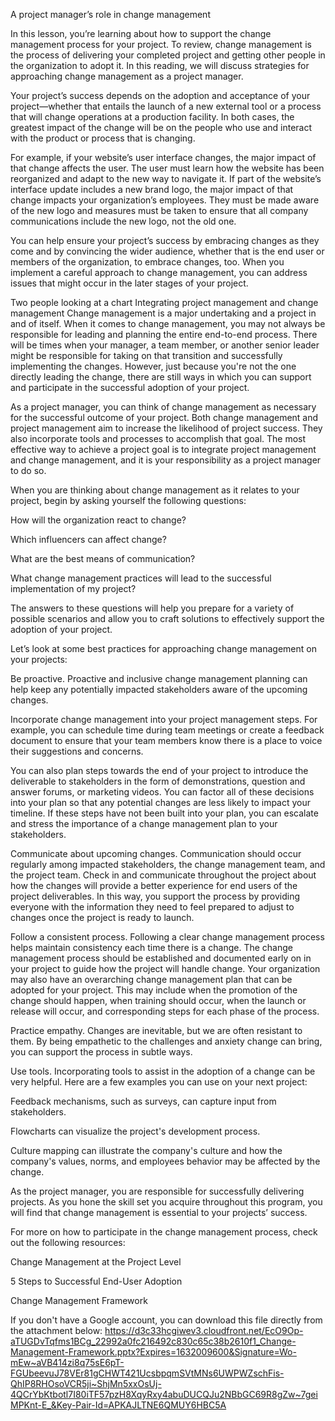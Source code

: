A project manager’s role in change management

In this lesson, you’re learning about how to support the change management process for your project. To review, change management is the process of delivering your completed project and getting other people in the organization to adopt it. In this reading, we will discuss strategies for approaching change management as a project manager.

Your project’s success depends on the adoption and acceptance of your project—whether that entails the launch of a new external tool or a process that will change operations at a production facility. In both cases, the greatest impact of the change will be on the people who use and interact with the product or process that is changing. 

For example, if your website’s user interface changes, the major impact of that change affects the user. The user must learn how the website has been reorganized and adapt to the new way to navigate it. If part of the website’s interface update includes a new brand logo, the major impact of that change impacts your organization’s employees. They must be made aware of the new logo and measures must be taken to ensure that all company communications include the new logo, not the old one.

You can help ensure your project’s success by embracing changes as they come and by convincing the wider audience, whether that is the end user or members of the organization, to embrace changes, too. When you implement a careful approach to change management, you can address issues that might occur in the later stages of your project.

Two people looking at a chart
Integrating project management and change management
Change management is a major undertaking and a project in and of itself. When it comes to change management, you may not always be responsible for leading and planning the entire end-to-end process. There will be times when your manager, a team member, or another senior leader might be responsible for taking on that transition and successfully implementing the changes. However, just because you're not the one directly leading the change, there are still ways in which you can support and participate in the successful adoption of your project. 

As a project manager, you can think of change management as necessary for the successful outcome of your project. Both change management and project management aim to increase the likelihood of project success. They also incorporate tools and processes to accomplish that goal. The most effective way to achieve a project goal is to integrate project management and change management, and it is your responsibility as a project manager to do so. 

When you are thinking about change management as it relates to your project, begin by asking yourself the following questions:

How will the organization react to change? 

Which influencers can affect change? 

What are the best means of communication? 

What change management practices will lead to the successful implementation of my project? 

The answers to these questions will help you prepare for a variety of possible scenarios and allow you to craft solutions to effectively support the adoption of your project. 

Let’s look at some best practices for approaching change management on your projects:

Be proactive. Proactive and inclusive change management planning can help keep any potentially impacted stakeholders aware of the upcoming changes.

Incorporate change management into your project management steps. For example, you can schedule time during team meetings or create a feedback document to ensure that your team members know there is a place to voice their suggestions and concerns. 

You can also plan steps towards the end of your project to introduce the deliverable to stakeholders in the form of demonstrations, question and answer forums, or marketing videos. You can factor all of these decisions into your plan so that any potential changes are less likely to impact your timeline. If these steps have not been built into your plan, you can escalate and stress the importance of a change management plan to your stakeholders. 

Communicate about upcoming changes. Communication should occur regularly among impacted stakeholders, the change management team, and the project team. Check in and communicate throughout the project about how the changes will provide a better experience for end users of the project deliverables. In this way, you support the process by providing everyone with the information they need to feel prepared to adjust to changes once the project is ready to launch. 

Follow a consistent process. Following a clear change management process helps maintain consistency each time there is a change. The change management process should be established and documented early on in your project to guide how the project will handle change. Your organization may also have an overarching change management plan that can be adopted for your project. This may include when the promotion of the change should happen, when training should occur, when the launch or release will occur, and corresponding steps for each phase of the process. 

Practice empathy. Changes are inevitable, but we are often resistant to them. By being empathetic to the challenges and anxiety change can bring, you can support the process in subtle ways. 

Use tools. Incorporating tools to assist in the adoption of a change can be very helpful. Here are a few examples you can use on your next project:

Feedback mechanisms, such as surveys, can capture input from stakeholders.

Flowcharts can visualize the project's development process.

Culture mapping can illustrate the company's culture and how the company's values, norms, and employees behavior may be affected by the change.

As the project manager, you are responsible for successfully delivering projects. As you hone the skill set you acquire throughout this program, you will find that change management is essential to your projects’ success.

For more on how to participate in the change management process, check out the following resources:

Change Management at the Project Level

5 Steps to Successful End-User Adoption

Change Management Framework

If you don't have a Google account, you can download this file directly from the attachment below:
https://d3c33hcgiwev3.cloudfront.net/EcO9Op-aTUGDvTqfms1BCg_22992a0fc216492c830c65c38b2610f1_Change-Management-Framework.pptx?Expires=1632009600&Signature=Wo-mEw~aVB414zi8q75sE6pT-FGUbeevuJ78VEr81gCHWT421UcsbpqmSVtMNs6UWPWZschFis-QhIP8RHOsoVCR5ji~ShjMn5xxOsUj-4QCrYbKtbotl7I80iTF57pzH8XqyRxy4abuDUCQJu2NBbGC69R8gZw~7geiMPKnt-E_&Key-Pair-Id=APKAJLTNE6QMUY6HBC5A